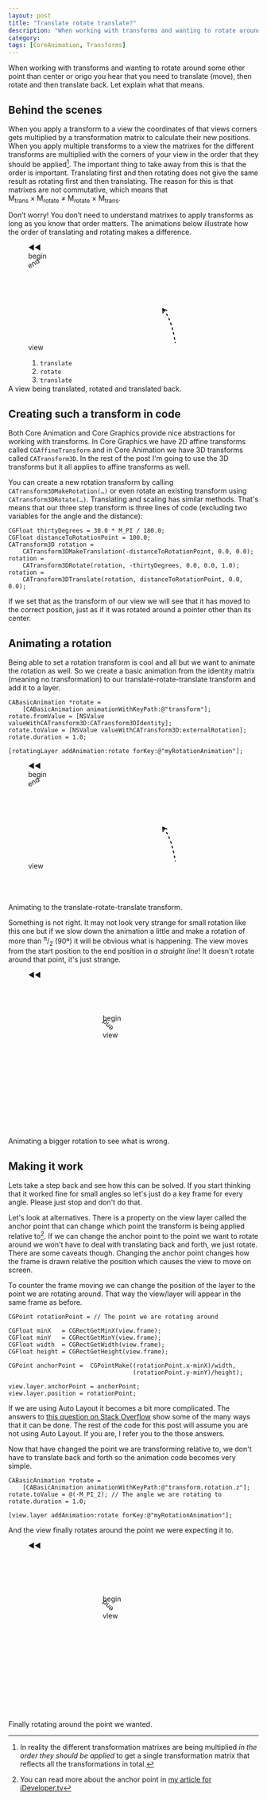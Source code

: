 ```yaml
---
layout: post
title: "Translate rotate translate?"
description: "When working with transforms and wanting to rotate around some other point than center or origo you hear that you need to translate (move), then rotate and then translate back. Let me explain what that means."
category: 
tags: [CoreAnimation, Transforms]
---
```


<style>{% include style-translate-rotate-translate.css %}</style>

When working with transforms and wanting to rotate around some other point than center or origo you hear that you need to translate (move), then rotate and then translate back. Let explain what that means.

## Behind the scenes

When you apply a transform to a view the coordinates of that views corners gets multiplied by a transformation matrix to calculate their new positions. When you apply multiple transforms to a view the matrixes for the different transforms are multiplied with the corners of your view in the order that they should be applied[^matrixMultiplication]. The important thing to take away from this is that the order is important. Translating first and then rotating does not give the same result as rotating first and then translating. The reason for this is that matrixes are not commutative, which means that <span class="math">M<sub>trans</sub> × M<sub>rotate</sub> ≠ M<sub>rotate</sub> × M<sub>trans</sub></span>. 

[^matrixMultiplication]: In reality the different transformation matrixes are being multiplied _in the order they should be applied_ to get a single transformation matrix that reflects all the transformations in total. 

Don’t worry! You don’t need to understand matrixes to apply transforms as long as you know that order matters. The animations below illustrate how the order of translating and rotating makes a difference.

<figure id="transformBreakdown" class="pausedAnimation" style="height: 270px;"><div class="resetButton" onclick="resetAnimation(this)" style="-webkit-animation-delay: 11s;">◀◀</div>
<div class="viewBox marking">begin</div>
<div class="viewBox marking" style="-webkit-transform: translate(-2px, -2px) translateX(-200px) rotateZ(-30deg) translate(200px)">end</div>
<svg><path d="M 322,80 a 40,120 0 0 1 27,100" fill="none" stroke="black" stroke-width="2" stroke-dasharray="5,5" transform="translate(-50,3)"></path><path d="M -5,8 L 0,0 L 5,8" fill="none" stroke="black" stroke-width="2" transform="translate(271, 81) rotate(-35 0 0)"></path></svg><div class="viewBox transformBreakdownAnimation">view</div>			
  <ol id="transformSteps"><li><code>translate</code></li>
    <li><code>rotate</code></li>
    <li><code>translate</code></li>
  </ol></figure>
  <figcaption>A view being translated, rotated and translated back.</figcaption>

## Creating such a transform in code

Both Core Animation and Core Graphics provide nice abstractions for working with transforms. In Core Graphics we have 2D affine transforms called `CGAffineTransform` and in Core Animation we have 3D transforms called `CATransform3D`. In the rest of the post I'm going to use the 3D transforms but it all applies to affine transforms as well. 

You can create a new rotation transform by calling `CATransform3DMakeRotation(…)` or even rotate an existing transform using `CATransform3DRotate(…)`. Translating and scaling has similar methods. That's means that our three step transform is three lines of code (excluding two variables for the angle and the distance):

    CGFloat thirtyDegrees = 30.0 * M_PI / 180.0;
    CGFloat distanceToRotationPoint = 100.0;
    CATransform3D rotation = 
        CATransform3DMakeTranslation(-distanceToRotationPoint, 0.0, 0.0);
    rotation = 
        CATransform3DRotate(rotation, -thirtyDegrees, 0.0, 0.0, 1.0);
    rotation = 
        CATransform3DTranslate(rotation, distanceToRotationPoint, 0.0, 0.0);
    
If we set that as the transform of our view we will see that it has moved to the correct position, just as if it was rotated around a pointer other than its center. 

## Animating a rotation

Being able to set a rotation transform is cool and all but we want to animate the rotation as well. So we create a basic animation from the identity matrix (meaning no transformation) to our translate-rotate-translate transform and add it to a layer.
   
    CABasicAnimation *rotate = 
        [CABasicAnimation animationWithKeyPath:@"transform"];
    rotate.fromValue = [NSValue valueWithCATransform3D:CATransform3DIdentity];
    rotate.toValue = [NSValue valueWithCATransform3D:externalRotation];
    rotate.duration = 1.0;    
    
    [rotatingLayer addAnimation:rotate forKey:@"myRotationAnimation"];

<figure style="height: 270px;" class="pausedAnimation" ><div class="resetButton" onclick="resetAnimation(this)" style="-webkit-animation-delay: 3s;">◀◀</div>
<div class="viewBox marking">begin</div>
<div class="viewBox marking" style="-webkit-transform: translate(-2px, -2px) translateX(-200px) rotateZ(-30deg) translate(200px)">end</div>
<svg><path d="M 322,80 a 40,120 0 0 1 27,100" fill="none" stroke="black" stroke-width="2" stroke-dasharray="5,5" transform="translate(-50,3)"></path><path d="M -5,8 L 0,0 L 5,8" fill="none" stroke="black" stroke-width="2" transform="translate(271, 81) rotate(-35 0 0)"></path></svg><div class="viewBox apply45deg">view</div></figure>
<figcaption>Animating to the translate-rotate-translate transform.</figcaption>
   
Something is not right. It may not look very strange for small rotation like this one but if we slow down the animation a little and make a rotation of more than <span class="math"><sup>π</sup>/<sub>2</sub></span> (90º) it will be obvious what is happening. The view moves from the start position to the end position in _a straight line_! It doesn't rotate around that point, it's just strange. 

<figure style="height: 320px" class="pausedAnimation" ><div class="resetButton" onclick="resetAnimation(this)" style="-webkit-animation-delay: 5s;">◀◀</div>
<div style="-webkit-transform: translate(150px, 70px); height: 320px;">
<div class="viewBox marking">begin</div>
<div class="viewBox marking" style="-webkit-transform: translate(-2px, -2px) translateX(-200px) rotateZ(-135deg) translate(200px)">end</div>
<div class="halfcircle"> </div>
<div class="arrowhead"> </div>
<div class="viewBox apply135deg">view</div>	
</div></figure>	
<figcaption>Animating a bigger rotation to see what is wrong.</figcaption>

## Making it work

Lets take a step back and see how this can be solved. If you start thinking that it worked fine for small angles so let's just do a key frame for every angle. Please just stop and don't do that. 

Let's look at alternatives. There is a property on the view layer called the anchor point that can change which point the transform is being applied relative to[^idev]. If we can change the anchor point to the point we want to rotate around we won't have to deal with translating back and forth, we just rotate. There are some caveats though. Changing the anchor point changes how the frame is drawn relative the position which causes the view to move on screen. 

To counter the frame moving we can change the position of the layer to the point we are rotating around. That way the view/layer will appear in the same frame as before.

    CGPoint rotationPoint = // The point we are rotating around
    
    CGFloat minX   = CGRectGetMinX(view.frame);
    CGFloat minY   = CGRectGetMinY(view.frame);
    CGFloat width  = CGRectGetWidth(view.frame);
    CGFloat height = CGRectGetHeight(view.frame);
    
    CGPoint anchorPoint =  CGPointMake((rotationPoint.x-minX)/width,
                                       (rotationPoint.y-minY)/height);
    
    view.layer.anchorPoint = anchorPoint;
    view.layer.position = rotationPoint; 

If we are using Auto Layout it becomes a bit more complicated. The answers to [this question on Stack Overflow][SO-autolayout] show some of the many ways that it can be done. The rest of the code for this post will assume you are not using Auto Layout. If you are, I refer you to the those answers. 

Now that have changed the point we are transforming relative to, we don't have to translate back and forth so the animation code becomes very simple.

    CABasicAnimation *rotate = 
        [CABasicAnimation animationWithKeyPath:@"transform.rotation.z"];
    rotate.toValue = @(-M_PI_2); // The angle we are rotating to
    rotate.duration = 1.0;
    
    [view.layer addAnimation:rotate forKey:@"myRotationAnimation"];
    
And the view finally rotates around the point we were expecting it to.

<figure style="height: 345px" class="pausedAnimation" ><div class="resetButton" onclick="resetAnimation(this)" style="-webkit-animation-delay: 5s;">◀◀</div>
<div style="-webkit-transform: translate(150px, 90px); height: 345px;">
<div class="viewBox marking">begin</div>
<div class="viewBox marking" style="-webkit-transform: translate(-2px, -2px) translateX(-200px) rotateZ(-135deg) translate(200px)">end</div>
<div class="halfcircle"> </div>
<div class="arrowhead"> </div>
<div class="viewBox apply135deg-anchor" style="-webkit-transform-origin-x: -145px">view</div>	
</div></figure>
<figcaption>Finally rotating around the point we wanted.</figcaption>

<script src="/script/script-translate-rotate-translate.js" type="text/javascript" onload="setUpBodyEvents()"> </script>

[^idev]: You can read more about the anchor point in [my article for iDeveloper.tv](http://blog.ideveloper.tv/understanding-the-anchor-point/)

[SO-autolayout]: http://stackoverflow.com/q/12943107/608157 "How do I adjust the anchor point of a CALayer, when Auto Layout is being used? (Stack Overflow)"
